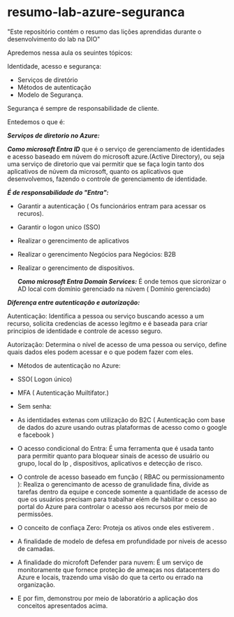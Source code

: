 # resumo-lab-azure-seguranca
"Este repositório contém o resumo das lições aprendidas durante o desenvolvimento do lab na DIO"

Apredemos nessa aula os seuintes tópicos: 

Identidade, acesso e segurança: 

* Serviços de diretório 
* Métodos de autenticação 
* Modelo de Segurança. 

Segurança é sempre de responsabilidade de cliente.

Entedemos o que é: 

***Serviços de diretorio no Azure:***
  
***Como microsoft Entra ID*** que é o serviço de gerenciamento de identidades e acesso baseado em núvem do microsoft azure.(Active Directory), ou seja uma serviço de diretorio  que vai permitir que se faça login tanto dos aplicativos de núvem da microsoft, quanto os aplicativos que desenvolvemos, fazendo o controle de gerenciamento de identidade. 

***É de responsabilidade do "Entra":*** 

* Garantir a autenticação ( Os funcionários entram para acessar os recuros). 
* Garantir o logon unico (SSO) 
* Realizar o gerencimento de aplicativos 
* Realizar o gerencimento Negócios para Negócios: B2B
* Realizar o gerencimento de dispositivos. 


  ***Como microsoft Entra Domain Services:***  É onde temos que sicronizar o AD local com domínio gerenciado na núvem ( Domínio gerenciado)   


***Diferença entre autenticação e autorização:*** 

Autenticação: Identifica a pessoa ou serviço buscando acesso a um recurso, solicita credencias de acesso legitmo  e é baseada para criar principios de identidade e controle de acesso seguro. 

Autorização: Determina o nível de acesso de uma pessoa ou serviço, define quais dados eles podem acessar e o que podem fazer com eles. 

* Métodos de autenticação no Azure: 

* SSO( Logon único)
* MFA ( Autenticação Muiltifator.) 
* Sem senha: 

* As identidades extenas com utilização do B2C ( Autenticação com base de dados do azure usando outras plataformas de acesso como o google e facebook ) 

* O acesso condicional do Entra: É uma ferramenta que é usada tanto para permitir quanto para bloquear sinais de acesso de usuário ou grupo, local do Ip , dispositivos, aplicativos e detecção de risco. 

* O controle de acesso baseado em função ( RBAC ou permissionamento ): Realiza o gerencimanto de acesso de granulidade fina, divide  as tarefas dentro da equipe e concede somente a quantidade de acesso de que os usuários precisam para trabalhar elém de  habilitar o cesso ao portal do Azure  para controlar o acesso aos recursos por meio de permissões. 
 
* O conceito de confiaça Zero: Proteja os ativos onde eles estiverem . 
* A finalidade de modelo de defesa em profundidade por niveis de acesso de camadas.  

* A finalidade do microfoft Defender para nuvem: É um serviço de monitoramente que fornece proteção de ameaças nos datacenters do Azure e locais, trazendo uma visão do que ta certo ou errado na organização.

* E por fim, demonstrou por meio de laboratório a aplicação dos conceitos apresentados acima. 

